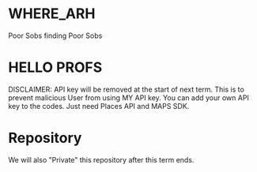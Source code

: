 # WHERE_ARH
Poor Sobs finding Poor Sobs
# HELLO PROFS
DISCLAIMER:
API key will be removed at the start of next term. This is to prevent malicious User from using MY API key.
You can add your own API key to the codes. Just need Places API and MAPS SDK.
# Repository
We will also "Private" this repository after this term ends.
